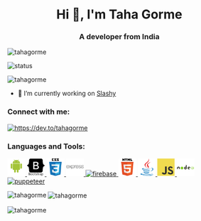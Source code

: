 <h1 align="center">Hi 👋, I'm Taha Gorme</h1>
<h3 align="center">A developer from India</h3>

<p align="left"> <img src="https://komarev.com/ghpvc/?username=tahagorme&label=Profile%20views&color=0e75b6&style=flat" alt="tahagorme" /> </p>

![status](https://dev.discordprofiles.me/badge/status/740821505348206652)

<p align="left"><img src="https://github-profile-trophy.vercel.app/?username=tahagorme" alt="tahagorme" /></p>

- 🔭 I’m currently working on [Slashy](https://github.com/tahagorme/slashy)

<h3 align="left">Connect with me:</h3>
<p align="left">
<a href="https://dev.to/https://dev.to/tahagorme" target="blank"><img align="center" src="https://raw.githubusercontent.com/rahuldkjain/github-profile-readme-generator/master/src/images/icons/Social/devto.svg" alt="https://dev.to/tahagorme" height="30" width="40" /></a>
</p>

<h3 align="left">Languages and Tools:</h3>
<p align="left"> <a href="https://developer.android.com" target="_blank" rel="noreferrer"> <img src="https://raw.githubusercontent.com/devicons/devicon/master/icons/android/android-original-wordmark.svg" alt="android" width="40" height="40"/> </a> <a href="https://getbootstrap.com" target="_blank" rel="noreferrer"> <img src="https://raw.githubusercontent.com/devicons/devicon/master/icons/bootstrap/bootstrap-plain-wordmark.svg" alt="bootstrap" width="40" height="40"/> </a> <a href="https://www.w3schools.com/css/" target="_blank" rel="noreferrer"> <img src="https://raw.githubusercontent.com/devicons/devicon/master/icons/css3/css3-original-wordmark.svg" alt="css3" width="40" height="40"/> </a> <a href="https://expressjs.com" target="_blank" rel="noreferrer"> <img src="https://raw.githubusercontent.com/devicons/devicon/master/icons/express/express-original-wordmark.svg" alt="express" width="40" height="40"/> </a> <a href="https://firebase.google.com/" target="_blank" rel="noreferrer"> <img src="https://www.vectorlogo.zone/logos/firebase/firebase-icon.svg" alt="firebase" width="40" height="40"/> </a> <a href="https://www.w3.org/html/" target="_blank" rel="noreferrer"> <img src="https://raw.githubusercontent.com/devicons/devicon/master/icons/html5/html5-original-wordmark.svg" alt="html5" width="40" height="40"/> </a> <a href="https://www.java.com" target="_blank" rel="noreferrer"> <img src="https://raw.githubusercontent.com/devicons/devicon/master/icons/java/java-original.svg" alt="java" width="40" height="40"/> </a> <a href="https://developer.mozilla.org/en-US/docs/Web/JavaScript" target="_blank" rel="noreferrer"> <img src="https://raw.githubusercontent.com/devicons/devicon/master/icons/javascript/javascript-original.svg" alt="javascript" width="40" height="40"/> </a> <a href="https://nodejs.org" target="_blank" rel="noreferrer"> <img src="https://raw.githubusercontent.com/devicons/devicon/master/icons/nodejs/nodejs-original-wordmark.svg" alt="nodejs" width="40" height="40"/> </a> <a href="https://github.com/puppeteer/puppeteer" target="_blank" rel="noreferrer"> <img src="https://www.vectorlogo.zone/logos/pptrdev/pptrdev-official.svg" alt="puppeteer" width="40" height="40"/> </a> </p>

<p><img align="left" src="https://github-readme-stats.vercel.app/api/top-langs?username=tahagorme&show_icons=true&locale=en&layout=compact" alt="tahagorme" /></p>

<p>&nbsp;<img align="center" src="https://github-readme-stats.vercel.app/api?username=tahagorme&show_icons=true&locale=en" alt="tahagorme" /></p>

<p><img align="center" src="https://github-readme-streak-stats.herokuapp.com/?user=tahagorme&" alt="tahagorme" /></p>
